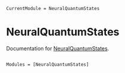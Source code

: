 ```@meta
CurrentModule = NeuralQuantumStates
```

# NeuralQuantumStates

Documentation for [NeuralQuantumStates](https://github.com/cevenkadir/NeuralQuantumStates.jl).

```@index
```

```@autodocs
Modules = [NeuralQuantumStates]
```
